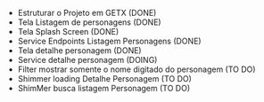 - Estruturar o Projeto em GETX (DONE)
- Tela Listagem de personagens (DONE)
- Tela Splash Screen (DONE)
- Service Endpoints Listagem Personagens (DONE)
- Tela detalhe personagem (DONE)
- Service detalhe personagem (DOING)
- Filter mostrar somente o nome digitado do personagem (TO DO)
- Shimmer loading Detalhe Personagem (TO DO)
- ShimMer busca listagem Personagem (TO DO)
